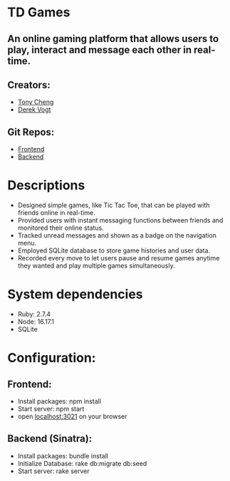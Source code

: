 # TD Games

## An online gaming platform that allows users to play, interact and message each other in real-time.

## Creators:

- [Tony Cheng](https://github.com/TLCheng11)
- [Derek Vogt](https://github.com/derekvogt3)

## Git Repos:

- [Frontend](https://github.com/derekvogt3/td-games-frontend)
- [Backend](https://github.com/derekvogt3/td-games-backend)

# Descriptions

- Designed simple games, like Tic Tac Toe, that can be played with friends online in real-time.
- Provided users with instant messaging functions between friends and monitored their online status.
- Tracked unread messages and shown as a badge on the navigation menu.
- Employed SQLite database to store game histories and user data.
- Recorded every move to let users pause and resume games anytime they wanted and play multiple games simultaneously.

# System dependencies

- Ruby: 2.7.4
- Node: 16.17.1
- SQLite

# Configuration:

## Frontend:

- Install packages: npm install
- Start server: npm start
- open [localhost:3021](http://localhost:4000/) on your browser

## Backend (Sinatra):

- Install packages: bundle install
- Initialize Database: rake db:migrate db:seed
- Start server: rake server
